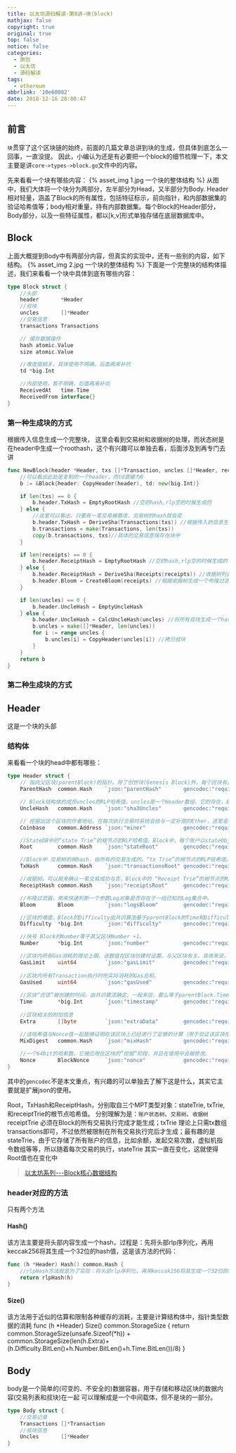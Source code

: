 ```yaml
---
title: 以太坊源码解读-第8讲-块(block)
mathjax: false
copyright: true
original: true
top: false
notice: false
categories:
  - 原创
  - 以太坊
  - 源码解读
tags:
  - ethereum
abbrlink: '10e60082'
date: 2018-12-16 20:00:47
---
```

## 前言
`块`贯穿了这个区块链的始终，前面的几篇文章总讲到块的生成，但具体到底怎么一回事，一直没提。
因此，小编认为还是有必要把一个block的细节梳理一下，本文主要是讲`core->types->block.go`文件中的内容。
<!-- more -->
先来看看一个块有哪些内容：
 {% asset_img 1.jpg  一个块的整体结构 %}
 从图中，我们大体将一个块分为两部分，左半部分为Head，又半部分为Body.
 Header相对轻量，涵盖了Block的所有属性，包括特征标示，前向指针，和内部数据集的验证哈希值等；body相对重量，持有内部数据集。每个Block的Header部分，Body部分，以及一些特征属性，都以[k,v]形式单独存储在底层数据库中。

## Block
上面大概提到Body中有两部分内容，但真实的实现中，还有一些别的内容，如下结构。
{% asset_img 2.jpg  一个块的整体结构 %}
下面是一个完整块的结构体描述，我们来看看一个块中具体到底有哪些内容：
```go
type Block struct {
	//头部
	header       *Header
	//叔块
	uncles       []*Header
	//交易信息
	transactions Transactions

	// 缓存数据操作
	hash atomic.Value
	size atomic.Value

	//难度值相关，具体使用不明确，后面再来补坑
	td *big.Int

	//内部使用，暂不明确，后面再来补坑
	ReceivedAt   time.Time
	ReceivedFrom interface{}
}
```
### 第一种生成块的方式
根据传入信息生成一个完整块，
这里会看到交易树和收据树的处理，而状态树是在header中生成一个roothash，这个有兴趣可以单独去看，后面涉及到再专门去讲
```go
func NewBlock(header *Header, txs []*Transaction, uncles []*Header, receipts []*Receipt) *Block {
	//可以看出此处是复制的一个header，而td直接为0
	b := &Block{header: CopyHeader(header), td: new(big.Int)}

	if len(txs) == 0 {
		b.header.TxHash = EmptyRootHash //空的hash,rlp空的时候生成的
	} else {
		//这里可以看出，只要有一笔交易被篡改，交易树的hash就会变
		b.header.TxHash = DeriveSha(Transactions(txs)) //根据传入的信息生成交易树的hash，
		b.transactions = make(Transactions, len(txs)) 
		copy(b.transactions, txs)//具体的交易信息保存在块中
	}

	if len(receipts) == 0 {
		b.header.ReceiptHash = EmptyRootHash //空的hash,rlp空的时候生成的
	} else {
		b.header.ReceiptHash = DeriveSha(Receipts(receipts)) //收据树列表hash
		b.header.Bloom = CreateBloom(receipts) //根据收据树生成一个布隆过滤器
	}

	if len(uncles) == 0 {
		b.header.UncleHash = EmptyUncleHash
	} else {
		b.header.UncleHash = CalcUncleHash(uncles) //将所有叔块生成一个hash
		b.uncles = make([]*Header, len(uncles))
		for i := range uncles {
			b.uncles[i] = CopyHeader(uncles[i]) //拷贝叔块
		}
	}
	return b
}
```

### 第二种生成块的方式

## Header
这是一个块的头部

### 结构体
来看看一个块的head中都有哪些：
```go
type Header struct {
	// 指向父区块(parentBlock)的指针。除了创世块(Genesis Block)外，每个区块有且只有一个父区块。
	ParentHash  common.Hash    `json:"parentHash"       gencodec:"required"`

	// Block结构体的成员uncles的RLP哈希值。uncles是一个Header数组，它的存在，颇具匠心。
	UncleHash   common.Hash    `json:"sha3Uncles"       gencodec:"required"`

	// 挖掘出这个区块的作者地址。在每次执行交易时系统会给与一定补偿的Ether，这笔金额就是发给这个地址的。
	Coinbase    common.Address `json:"miner"            gencodec:"required"`

	//StateDB中的“state Trie”的根节点的RLP哈希值。Block中，每个账户以stateObject对象表示，账户以Address为唯一标示，其信息在相关交易(Transaction)的执行中被修改。所有账户对象可以逐个插入一个Merkle-PatricaTrie(MPT)结构里，形成“state Trie”。
	Root        common.Hash    `json:"stateRoot"        gencodec:"required"`

	//Block中 交易树的根hash，由所有的交易生成的。“tx Trie”的根节点的RLP哈希值。Block的成员变量transactions中所有的tx对象，被逐个插入一个MPT结构，形成“tx Trie”。
	TxHash      common.Hash    `json:"transactionsRoot" gencodec:"required"`

	//收据树。可以用来确认一笔交易成功与否，Block中的 “Receipt Trie”的根节点的RLP哈希值。Block的所有Transaction执行完后会生成一个Receipt数组，这个数组中的所有Receipt被逐个插入一个MPT结构中，形成”Receipt Trie”。
	ReceiptHash common.Hash    `json:"receiptsRoot"     gencodec:"required"`

	//布隆过滤器，用来快速判断一个参数Log对象是否存在于一组已知的Log集合中。
	Bloom       Bloom          `json:"logsBloom"        gencodec:"required"`

	//区块的难度。Block的Difficulty由共识算法基于parentBlock的Time和Difficulty计算得出，它会应用在区块的‘挖掘’阶段。
	Difficulty  *big.Int       `json:"difficulty"       gencodec:"required"`

	//块号 Block的Number等于其父区块Number +1。
	Number      *big.Int       `json:"number"           gencodec:"required"`

	//区块内所有Gas消耗的理论上限。该数值在区块创建时设置，与父区块有关。具体来说，根据父区块的GasUsed同GasLimit * 2/3的大小关系来计算得出。
	GasLimit    uint64         `json:"gasLimit"         gencodec:"required"`
	
	//区块内所有Transaction执行时所实际消耗的Gas总和。
	GasUsed     uint64         `json:"gasUsed"          gencodec:"required"`
	
	//区块“应该”被创建的时间。由共识算法确定，一般来说，要么等于parentBlock.Time + 15s，要么等于当前系统时间。
	Time        *big.Int       `json:"timestamp"        gencodec:"required"`
	
	//区块相关的附加信息
	Extra       []byte         `json:"extraData"        gencodec:"required"`

	//该哈希值与Nonce值一起能够证明在该区块上已经进行了足够的计算（用于验证该区块挖矿成功与否的Hash值
	MixDigest   common.Hash    `json:"mixHash"          gencodec:"required"`
	
	//一个64bit的哈希数，它被应用在区块的”挖掘”阶段，并且在使用中会被修改。
	Nonce       BlockNonce     `json:"nonce"            gencodec:"required"`
}
```
其中的`gencodec`不是本文重点，有兴趣的可以单独去了解下这是什么，其实它主要就是扩展json的使用。

Root，TxHash和ReceiptHash，分别取自三个MPT类型对象：stateTrie, txTrie, 和receiptTrie的根节点哈希值。 
分别理解为是：`账户状态树`、`交易树`、`收据树`
receiptTrie 必须在Block的所有交易执行完成才能生成；txTrie 理论上只需tx数组transactions即可，不过依然被限制在所有交易执行完后才生成；最有趣的是stateTrie，由于它存储了所有账户的信息，比如余额，发起交易次数，虚拟机指令数组等等，所以随着每次交易的执行，stateTrie 其实一直在变化，这就使得Root值也在变化中
> [以太坊系列---Block核心数据结构](https://blog.csdn.net/niyuelin1990/article/details/80423823)

### header对应的方法
只有两个方法

#### Hash()
该方法主要是将头部内容生成一个hash，过程是：先将头部rlp序列化，再用keccak256将其生成一个32位的hash值，这是该方法的代码：
```go
func (h *Header) Hash() common.Hash {
	//rlpHash方法就是为了实现：将头部rlp序列化，再用keccak256将其生成一个32位的hash值
	return rlpHash(h) 
}
```

#### Size()
该方法用于近似的估算和限制各种缓存的消耗，主要是计算结构体中，指针类型数据的消耗
func (h *Header) Size() common.StorageSize {
	return common.StorageSize(unsafe.Sizeof(*h)) + common.StorageSize(len(h.Extra)+(h.Difficulty.BitLen()+h.Number.BitLen()+h.Time.BitLen())/8)
}

## Body
body是一个简单的(可变的、不安全的)数据容器，用于存储和移动区块的数据内容(交易列表和叔块)在一起
可以理解成是一个中间载体，但不是块的一部分。
```go
type Body struct {
	//交易记录
	Transactions []*Transaction
	//叔块信息
	Uncles       []*Header
}
```